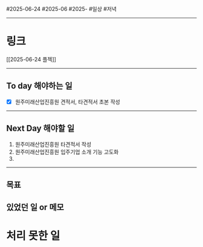 #2025-06-24 #2025-06 #2025-
#일상 #저녁 

-------
# 링크
[[2025-06-24 플젝]]

---
## To day 해야하는 일
- [x] 원주미래산업진흥원 견적서, 타견적서 초본 작성

---
## Next Day 해야할 일
1. 원주미래산업진흥원 타견적서 작성 
2. 원주미래산업진흥원 입주기업 소개 기능 고도화
3. 

---

## 목표


## 있었던 일  or 메모


# 처리 못한 일